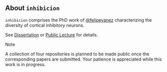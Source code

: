## About `inhibicion`

`inhibicion` comprises the PhD work of [@felipeyanez](https://github.com/felipeyanez) characterizing the diversity of cortical inhibitory neurons.

See [Dissertation](http://dx.doi.org/10.15496/publikation-104703) or [Public Lecture](https://www.youtube.com/watch?v=yK4xWW_3z9E) for details. 

> [!NOTE]
> A collection of four repositories is planned to be made public once the corresponding papers are submitted. 
> Your patience is appreciated while this work is in progress.